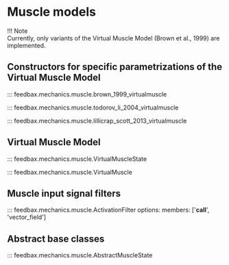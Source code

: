 # Muscle models

!!! Note    
    Currently, only variants of the Virtual Muscle Model (Brown et al., 1999) are implemented.

## Constructors for specific parametrizations of the Virtual Muscle Model

::: feedbax.mechanics.muscle.brown_1999_virtualmuscle

::: feedbax.mechanics.muscle.todorov_li_2004_virtualmuscle

::: feedbax.mechanics.muscle.lillicrap_scott_2013_virtualmuscle

## Virtual Muscle Model

::: feedbax.mechanics.muscle.VirtualMuscleState

::: feedbax.mechanics.muscle.VirtualMuscle

## Muscle input signal filters

::: feedbax.mechanics.muscle.ActivationFilter
    options:
        members: ['__call__', 'vector_field']
        
## Abstract base classes

::: feedbax.mechanics.muscle.AbstractMuscleState

